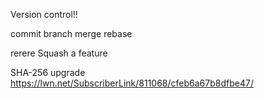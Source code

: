 Version control!!

commit
branch
merge
rebase


rerere
Squash a feature

SHA-256 upgrade
https://lwn.net/SubscriberLink/811068/cfeb6a67b8dfbe47/